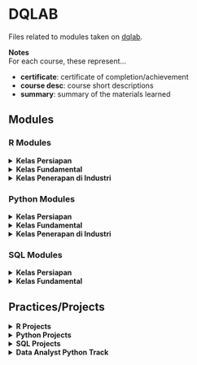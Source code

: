 # DQLAB
Files related to modules taken on [dqlab](https://dqlab.id/).

**Notes** <br>
For each course, these represent...
* **certificate**: certificate of completion/achievement
* **course desc**: course short descriptions
* **summary**: summary of the materials learned


## Modules
### R Modules
<details>
<summary> <b> Kelas Persiapan </b> </summary>
<ul>
  <li>
    [<a href="https://academy.dqlab.id/certificate/pdf/DQLABBGINRSBQSJS" target="_blank" rel="noopener"> certificate </a>]
    [<a href="https://academy.dqlab.id/Certificate_check/result/DQLABBGINRSBQSJS#mycertificate" target="_blank" rel="noopener"> course short descriptions </a>]
    [<a href=""> summary❌ </a>]
    Introduction to Data Science with R
  </li>
  <li>
    [<a href="https://academy.dqlab.id/certificate/pdf/DQLABINTR1AUSVER" target="_blank" rel="noopener"> certificate </a>]
    [<a href="https://academy.dqlab.id/Certificate_check/result/DQLABINTR1AUSVER/NONTRACK#mycertificate" target="_blank" rel="noopener"> course short descriptions </a>]
    [<a href=""> summary❌ </a>]
    R Fundamental for Data Science
  </li>
</ul>
</details>


<details>
<summary> <b> Kelas Fundamental </b> </summary>
<ul>
 <li>
    [<a href="https://academy.dqlab.id/certificate/pdf/DQLABINTS1TMINCQ" target="_blank" rel="noopener"> certificate </a>]
    [<a href="https://academy.dqlab.id/Certificate_check/result/DQLABINTS1TMINCQ#mycertificate" target="_blank" rel="noopener"> course short descriptions </a>]
    [<a href=""> summary❌ </a>]
    Statistics using R for Data Science
  </li>
  <li>
    [<a href="https://academy.dqlab.id/certificate/pdf/DQLABDTWR1TNCNQN" target="_blank" rel="noopener"> certificate </a>]
    [<a href="https://academy.dqlab.id/Certificate_check/result/DQLABDTWR1TNCNQN#mycertificate" target="_blank" rel="noopener"> course short descriptions </a>]
    [<a href=""> summary❌ </a>]
    Data Preparation in Data Science using R
  </li>
  <li>
    [<a href="https://academy.dqlab.id/certificate/pdf/DQLABDTVISEUIEDL" target="_blank" rel="noopener"> certificate </a>]
    [<a href="https://academy.dqlab.id/Certificate_check/result/DQLABDTVISEUIEDL#mycertificate" target="_blank" rel="noopener"> course short descriptions </a>]
    [<a href=""> summary❌ </a>]
    Data Visualization in Data Science using R
  </li>
  <li>
    [<a href="https://academy.dqlab.id/certificate/pdf/DQLABINTR1KMSMRD" target="_blank" rel="noopener"> certificate </a>]
    [<a href="https://academy.dqlab.id/Certificate_check/result/DQLABINTR1KMSMRD#mycertificate" target="_blank" rel="noopener"> course short descriptions </a>]
    [<a href=""> summary❌ </a>]
    Fundamental Data Visualization using R
  </li>
  <li>
    [<a href="https://academy.dqlab.id/certificate/pdf/DQLABAPL4WKNCLV" target="_blank" rel="noopener"> certificate </a>]
    [<a href="https://academy.dqlab.id/Certificate_check/result/DQLABAPL4WKNCLV#mycertificate" target="_blank" rel="noopener"> course short descriptions </a>]
    [<a href=""> summary❌ </a>]
    Advanced Data Visualization with ggplot2 using R
  </li>
  <li>
    [<a href="https://academy.dqlab.id/certificate/pdf/DQLABMMRL1VKGQQB" target="_blank" rel="noopener"> certificate </a>]
    [<a href="https://academy.dqlab.id/Certificate_check/result/DQLABMMRL1VKGQQB#mycertificate" target="_blank" rel="noopener"> course short descriptions </a>]
    [<a href=""> summary❌ </a>]
    Mengenal Model Regresi Linear dengan R
  </li>
  <li>
    [<a href="https://academy.dqlab.id/certificate/pdf/DQLABRFDPPOCRGN" target="_blank" rel="noopener"> certificate </a>]
    [<a href="https://academy.dqlab.id/Certificate_check/result/DQLABRFDPPOCRGN#mycertificate" target="_blank" rel="noopener"> course short descriptions </a>]
    [<a href=""> summary❌ </a>]
    R for Data Professional - Part 1
  </li> 
  <li>
    [<a href="https://academy.dqlab.id/certificate/pdf/DQLABRFDPSQIODP" target="_blank" rel="noopener"> certificate </a>]
    [<a href="https://academy.dqlab.id/Certificate_check/result/DQLABRFDPSQIODP#mycertificate" target="_blank" rel="noopener"> course short descriptions </a>]
    [<a href=""> summary❌ </a>]
    R for Data Professional - Part 2
  </li>  
  <li>
    [<a href="https://academy.dqlab.id/certificate/pdf/DQLABRFDPJGSVPR" target="_blank" rel="noopener"> certificate </a>]
    [<a href="https://academy.dqlab.id/Certificate_check/result/DQLABRFDPJGSVPR#mycertificate" target="_blank" rel="noopener"> course short descriptions </a>]
    [<a href=""> summary❌ </a>]
    R for Data Professional - Part 3
  </li>
  <li>
    [<a href="https://academy.dqlab.id/certificate/pdf/DQLABBDDTRNGIWFV" target="_blank" rel="noopener"> certificate </a>]
    [<a href="https://academy.dqlab.id/Certificate_check/result/DQLABBDDTRNGIWFV#mycertificate" target="_blank" rel="noopener"> course short descriptions </a>]
    [<a href=""> summary❌ </a>]
    Bekerja dengan Data Teks pada R
  </li>
</ul>
</details>

<details>
<summary> <b> Kelas Penerapan di Industri </b> </summary>
<ul>
  <li>
    [<a href="https://academy.dqlab.id/certificate/pdf/DQLABMLFCRFOIDHB" target="_blank" rel="noopener"> certificate </a>]
    [<a href="https://academy.dqlab.id/Certificate_check/result/DQLABMLFCRFOIDHB#mycertificate" target="_blank" rel="noopener"> course short descriptions </a>]
    [<a href=""> summary❌ </a>]
    Data Science in Finance: Credit Risk Analysis
  </li>
  <li>
    [<a href="https://academy.dqlab.id/certificate/pdf/DQLABMLMBAHNIJWO" target="_blank" rel="noopener"> certificate </a>]
    [<a href="https://academy.dqlab.id/Certificate_check/result/DQLABMLMBAHNIJWO#mycertificate" target="_blank" rel="noopener"> course short descriptions </a>]
    [<a href=""> summary❌ </a>]
    Data Science in Retail: Market Basket Analysis
  </li>
  <li>
    [<a href="https://academy.dqlab.id/certificate/pdf/DQLABMLMKTHRGQBF" target="_blank" rel="noopener"> certificate </a>]
    [<a href="https://academy.dqlab.id/Certificate_check/result/DQLABMLMKTHRGQBF#mycertificate" target="_blank" rel="noopener"> course short descriptions </a>]
    [<a href=""> summary❌ </a>]
    Data Science in Marketing: Customer Segmentation
  </li>
  <li>
    [<a href="https://academy.dqlab.id/certificate/pdf/DQLABPCADRRGPTIW" target="_blank" rel="noopener"> certificate </a>]
    [<a href="https://academy.dqlab.id/Certificate_check/result/DQLABPCADRRGPTIW#mycertificate" target="_blank" rel="noopener"> course short descriptions </a>]
    [<a href=""> summary❌ </a>]
    Data Science in Finance: Dimension Reduction
  </li>
  <li>
    [<a href="https://academy.dqlab.id/certificate/pdf/DQLABAPL3GLNRPG" target="_blank" rel="noopener"> certificate </a>]
    [<a href="https://academy.dqlab.id/Certificate_check/result/DQLABAPL3GLNRPG#mycertificate" target="_blank" rel="noopener"> course short descriptions </a>]
    [<a href=""> summary❌ </a>]
    Analisis Data COVID19 di Indonesia
  </li>
  <li>
    [<a href="https://academy.dqlab.id/certificate/pdf/DQLABDSSR1IGTHNP" target="_blank" rel="noopener"> certificate </a>]
    [<a href="https://academy.dqlab.id/Certificate_check/result/DQLABDSSR1IGTHNP#mycertificate" target="_blank" rel="noopener"> course short descriptions </a>]
    [<a href=""> summary❌ </a>]
    A Walk Into Sensory Science
  </li>
  <li>
    [<a href="https://academy.dqlab.id/certificate/pdf/DQLABPEDTRPKGTSD" target="_blank" rel="noopener"> certificate </a>]
    [<a href="https://academy.dqlab.id/Certificate_check/result/DQLABPEDTRPKGTSD#mycertificate" target="_blank" rel="noopener"> course short descriptions </a>]
    [<a href=""> summary❌ </a>]
    Project: Eksplorasi Data Ritel menggunakan R
  </li>
</ul>
</details>


### Python Modules
<details>
<summary> <b> Kelas Persiapan </b> </summary>
<ul>
  <li>
    [<a href="https://academy.dqlab.id/main/package/practice/162?pf=0"> dqlab </a>]
    [<a href="https://academy.dqlab.id/certificate/pdf/DQLABINTP1OJHMGW"> material </a>]
    [<a href="https://nitrataripin.medium.com/introduction-to-data-science-with-python-4cfd6e13bea0"> summary </a>]
    ✔️ Introduction to Data Science with Python
  </li>
  <li>
    [<a href="https://academy.dqlab.id/main/package/practice/45?pf=0"> dqlab </a>]
    [<a href="https://academy.dqlab.id/certificate/pdf/DQLABINTP1NTJUSM"> material </a>]
    [<a href="https://nitrataripin.medium.com/python-fundamental-for-data-science-4ee83450f309"> summary </a>]
    ✔️ Python Fundamental for Data Science
  </li>
</ul>
</details>

<details>
<summary> <b> Kelas Fundamental </b> </summary>
<ul>  
  <li>
    [<a href="https://academy.dqlab.id/main/package/practice/79?pf=0"> dqlab </a>]
    [<a href="https://academy.dqlab.id/certificate/pdf/DQLABDTWP1CFNFPD"> material </a>]
    [<a href="https://nitrataripin.medium.com/data-wrangling-python-569f8540f4cd"> summary </a>]
    ✔️ Data Wrangling Python
  </li>
  <li>
    [<a href="https://academy.dqlab.id/main/package/practice/157?pf=0"> dqlab </a>]
    [<a href="https://academy.dqlab.id/certificate/pdf/DQLABINTP1FOHWVB"> material </a>]
    [<a href=""> summary ❌ </a>]
    Python for Data Professional Beginner - Part 1
  </li>
  <li>
    [<a href="https://academy.dqlab.id/main/package/practice/160?pf=0"> dqlab </a>]
    [<a href="https://academy.dqlab.id/certificate/pdf/DQLABINTP1TTWBQF"> material </a>]
    [<a href=""> summary ❌ </a>]
    Python for Data Professional Beginner - Part 2
  </li>
  <li>
    [<a href="https://academy.dqlab.id/main/package/practice/161?pf=0"> dqlab </a>]
    [<a href="https://academy.dqlab.id/certificate/pdf/DQLABINTP1CGKUNH"> material </a>]
    [<a href=""> summary❌ </a>]
    Python for Data Professional Beginner - Part 3
  </li>
  <li>
    [<a href="https://academy.dqlab.id/main/package/practice/163?pf=0"> dqlab </a>]
    [<a href="https://academy.dqlab.id/certificate/pdf/DQLABINTP1VFQLVO"> material </a>]
    [<a href=""> summary❌ </a>]
    Exploratory Data Analysis with Python for Beginner
  </li>
  <li>
    [<a href="https://academy.dqlab.id/main/package/practice/164?pf=0"> dqlab </a>]
    [<a href="https://academy.dqlab.id/certificate/pdf/DQLABDTWP1JSMAFH"> certificate </a>]
    [<a href=""> summary❌ </a>]
    Data Visualization with Python Matplotlib for Beginner - Part 1
  </li>
  <li>
    [<a href="https://academy.dqlab.id/main/package/practice/165?pf=0"> dqlab </a>]
    [<a href="https://academy.dqlab.id/certificate/pdf/DQLABINTP1KNBEQH"> certificate </a>]
    [<a href=""> summary❌ </a>]
    Data Visualization with Python Matplotlib for Beginner - Part 2
  </li>
  <li>
    [<a href="https://academy.dqlab.id/main/package/practice/166?pf=0"> dqlab </a>]
    [<a href="https://academy.dqlab.id/certificate/pdf/DQLABDVIZ2ETFQUB"> certificate </a>]
    [<a href=""> summary❌ </a>]
    Data Quality with Python for Beginner
  </li>
  <li>
    [<a href="https://academy.dqlab.id/main/package/practice/169?pf=0"> dqlab </a>]
    [<a href="https://academy.dqlab.id/certificate/pdf/DQLABDVIZ2GEMAER"> certificate </a>]
    [<a href=""> summary❌ </a>]
    Machine Learning With Python for Beginner
  </li>
  <li>
    [<a href="https://academy.dqlab.id/main/package/practice/177?pf=0"> dqlab </a>]
    [<a href="https://academy.dqlab.id/certificate/pdf/DQLABINTP1AMNSKC"> certificate </a>]
    [<a href=""> summary❌ </a>]
    Fundamental Data Visualization with Python
  </li>
  <li>
    [<a href="https://academy.dqlab.id/main/package/practice/178?pf=0"> dqlab </a>]
    [<a href=""> certificate </a>]
    [<a href=""> summary❌ </a>]
    Data Manipulation with Pandas - Part 1
  </li>
  <li>
    [<a href="https://academy.dqlab.id/main/package/practice/252?pf=0"> dqlab </a>]
    [<a href=""> certificate </a>]
    [<a href=""> summary❌ </a>]
    Data Manipulation with Pandas - Part 2
  </li>
  <li>
    [<a href="https://academy.dqlab.id/main/package/practice/288?pf=0"> dqlab </a>]
    [<a href=""> certificate </a>]
    [<a href=""> summary❌ </a>]
    Statistic using Python for Data Science - Part 1
  </li>
  <li>
    [<a href="https://academy.dqlab.id/main/package/practice/290?pf=0"> dqlab </a>]
    [<a href=""> certificate </a>]
    [<a href=""> summary❌ </a>]
    Statistic using Python for Data Science - Part 2
  </li>
  <li>
    [<a href="https://academy.dqlab.id/main/package/practice/295?pf=0"> dqlab </a>]
    [<a href=""> certificate </a>]
    [<a href=""> summary❌ </a>]
    Data Visualization using Plotnine
  </li>
</ul>
</details>

<details>
<summary> <b> Kelas Penerapan di Industri </b> </summary>
<ul>
  <li>
    [<a href="https://academy.dqlab.id/main/package/practice/179?pf=0"> dqlab </a>]
    [<a href=""> certificate </a>]
    [<a href=""> summary❌ </a>]
    Basic Feature Discovering for Machine Learning
  </li>
  <li>
    [<a href="https://academy.dqlab.id/main/package/practice/247?pf=0"> dqlab </a>]
    [<a href=""> certificate </a>]
    [<a href=""> summary❌ </a>]
    Data Science in Telco: Data Cleansing
  </li><li>
    [<a href="https://academy.dqlab.id/main/package/practice/249?pf=0"> dqlab </a>]
    [<a href=""> certificate </a>]
    [<a href=""> summary❌ </a>]
    Customer Churn Prediction using Machine Learning
  </li><li>
    [<a href="https://academy.dqlab.id/main/package/practice/260?pf=0"> dqlab </a>]
    [[<a href=""> certificate </a>]
    [<a href=""> summary❌ </a>]
    Data Science Project: Analisis Data COVID19 di Dunia & ASEAN
  </li><li>
    [<a href="https://academy.dqlab.id/main/package/practice/284?pf=0"> dqlab </a>]
    [<a href=""> certificate </a>]
    [<a href=""> summary❌ </a>]
    Data Analyst Project: Business Decision Research
  </li><li>
    [<a href="https://academy.dqlab.id/main/package/practice/287?pf=0"> dqlab </a>]
    [<a href=""> certificate </a>]
    [<a href=""> summary❌ </a>]
    Eksplorasi dan Analisis Data COVID-19 Indonesia using Python
  </li><li>
    [<a href="https://academy.dqlab.id/main/package/practice/293?pf=0"> dqlab </a>]
    [<a href=""> certificate </a>]
    [<a href=""> summary❌ </a>]
    Data Science in Marketing : Customer Segmentation with Python - Part 1
  </li><li>
    [<a href="https://academy.dqlab.id/main/package/practice/294?pf=0"> dqlab </a>]
    [<a href=""> certificate </a>]
    [<a href=""> summary❌ </a>]
    Data Science in Marketing : Customer Segmentation with Python - Part 2
  </li>
  <li>
    [<a href=""> dqlab </a>]
    [<a href=""> certificate </a>]
    [<a href=""> summary❌ </a>]
    (Course)
  </li>
  <li>
    [<a href=""> dqlab </a>]
    [<a href=""> certificate </a>]
    [<a href=""> summary❌ </a>]
    (Course)
  </li>
  <li>
    [<a href=""> dqlab </a>]
    [<a href=""> certificate </a>]
    [<a href=""> summary❌ </a>]
    (Course)
  </li>
  <li>
    [<a href=""> dqlab </a>]
    [<a href=""> certificate </a>]
    [<a href=""> summary❌ </a>]
    (Course)
  </li>
</ul>
</details>

### SQL Modules
<details>
<summary> <b> Kelas Persiapan </b> </summary>
<ul>
  <li>
    [<a href="https://academy.dqlab.id/main/package/practice/91?pf=0"> dqlab </a>]
    [<a href=""> certificate </a>]
    [<a href=""> summary❌ </a>]
    Fundamental SQL with SELECT Statement
  </li>
</ul>
</details>

<details>
<summary> <b> Kelas Fundamental </b> </summary>
<ul>
  <li>
    [<a href="https://academy.dqlab.id/main/package/practice/213?pf=0"> dqlab </a>]
    [<a href=""> certificate </a>]
    [<a href=""> summary❌ </a>]
    Fundamental SQL Using SELECT Statement
  </li>
  <li>
    [<a href="https://academy.dqlab.id/main/package/practice/171?pf=0"> dqlab </a>]
    [<a href=""> certificate </a>]
    [<a href=""> summary❌ </a>]
    Fundamental SQL Using FUNCTION and GROUP BY
  </li>
  <li>
    [<a href="https://academy.dqlab.id/main/package/practice/244?pf=0"> dqlab </a>]
    [<a href=""> certificate </a>]
    [<a href=""> summary❌ </a>]
    Fundamental SQL Using INNER JOIN and UNION
  </li>
  <li>
    [<a href="https://academy.dqlab.id/main/package/practice/291?pf=0"> dqlab </a>]
    [<a href=""> certificate </a>]
    [<a href=""> summary❌ </a>]
    Fundamental SQL Group By and Having
  </li>
  <li>
    [<a href=""> dqlab </a>]
    [<a href=""> certificate </a>]
    [<a href=""> summary❌ </a>]
    (Course)
  </li>
</ul>
</details>


## Practices/Projects
<details>
<summary> <b> R Projects </b> </summary>
<ul>
  <li>
    [<a href="https://academy.dqlab.id/certificate/pdf/DQLABPRJCTTNPHVE" target="_blank" rel="noopener"> certificate </a>]
    [<a href="https://academy.dqlab.id/Certificate_check/result/DQLABPRJCTTNPHVE/NONTRACK#mycertificate" target="_blank" rel="noopener"> course short descriptions </a>]
    [<a href=""> summary❌ </a>]
    Project Machine Learning for Retail with R: Product Packaging
  </li>
  <li>
    [<a href="https://academy.dqlab.id/certificate/pdf/DQLABPRJ8JDBLWB" target="_blank" rel="noopener"> certificate </a>]
    [<a href="https://academy.dqlab.id/Certificate_check/result/DQLABPRJ8JDBLWB/NONTRACK#mycertificate" target="_blank" rel="noopener"> course short descriptions </a>]
    [<a href=""> summary❌ </a>]
    Project Data Analysis for Finance: Performa Cabang
  </li>
  <li>
    [<a href="https://academy.dqlab.id/certificate/pdf/DQLABPRJC9BLHMOC" target="_blank" rel="noopener"> certificate </a>]
    [<a href="https://academy.dqlab.id/Certificate_check/result/DQLABPRJC9BLHMOC/NONTRACK#mycertificate" target="_blank" rel="noopener"> course short descriptions </a>]
    [<a href=""> summary❌ </a>]
    Project Data Analysis for Finance: Proses Investasi Investor
  </li>
  <li>
    [<a href="https://academy.dqlab.id/certificate/pdf/DQLABPAWR1PLUUTW" target="_blank" rel="noopener"> certificate </a>]
    [<a href="https://academy.dqlab.id/Certificate_check/result/DQLABPAWR1PLUUTW/NONTRACK#mycertificate" target="_blank" rel="noopener"> course short descriptions </a>]
    [<a href=""> summary❌ </a>]
    Project: Data Scientist Assessment Using R
  </li>
  <li>
    [<a href="https://academy.dqlab.id/certificate/pdf/DQLABPRAN2VIQBIU" target="_blank" rel="noopener"> certificate </a>]
    [<a href="https://academy.dqlab.id/Certificate_check/result/DQLABPRAN2VIQBIU/NONTRACK#mycertificate" target="_blank" rel="noopener"> course short descriptions </a>]
    [<a href=""> summary❌ </a>]
    Project Analisa Klasifikasi Pinjaman untuk Sektor UMKM
  </li>
</ul>
</details>

<details>
<summary> <b> Python Projects </b> </summary>
<ul>
  <li>
    [<a href="https://academy.dqlab.id/certificate/pdf/DQLABPRJC2VOLJQM" target="_blank" rel="noopener"> certificate </a>]
    [<a href="https://academy.dqlab.id/Certificate_check/result/DQLABPRJC2VOLJQM#mycertificate" target="_blank" rel="noopener"> course short descriptions </a>]
    [<a href=""> summary❌ </a>]
    Data Science Challenge with Python
  </li>
  <li>
    [<a href="https://academy.dqlab.id/certificate/pdf/DQLABPRJC3KLUQUT" target="_blank" rel="noopener"> certificate </a>]
    [<a href="https://academy.dqlab.id/Certificate_check/result/DQLABPRJC3KLUQUT#mycertificate" target="_blank" rel="noopener"> course short descriptions </a>]
    [<a href=""> summary❌ </a>]
    Data Engineer Challenge with Python
  </li>
  <li>
    [<a href="https://academy.dqlab.id/certificate/pdf/DQLABPRJC5NADUUN" target="_blank" rel="noopener"> certificate </a>]
    [<a href="https://academy.dqlab.id/Certificate_check/result/DQLABPRJC5NADUUN#mycertificate" target="_blank" rel="noopener"> course short descriptions </a>]
    [<a href=""> summary❌ </a>]
    Project Machine Learning with Python: Building Recommender System
  </li>
  <li>
    [<a href="https://academy.dqlab.id/certificate/pdf/DQLABPRJC6VCUGTR" target="_blank" rel="noopener"> certificate </a>]
    [<a href="https://academy.dqlab.id/Certificate_check/result/DQLABPRJC6VCUGTR#mycertificate" target="_blank" rel="noopener"> course short descriptions </a>]
    [<a href=""> summary❌ </a>]
    Project Machine Learning with Python: Building Recommender System with Similarity Function
  </li>
  <li>
    [<a href="https://academy.dqlab.id/certificate/pdf/DQLABDEPROTKSUTG" target="_blank" rel="noopener"> certificate </a>]
    [<a href="https://academy.dqlab.id/Certificate_check/result/DQLABDEPROTKSUTG#mycertificate" target="_blank" rel="noopener"> course short descriptions </a>]
    [<a href=""> summary❌ </a>]
    Project Simple ETL with Pandas
  </li>  
</ul>
</details>

<details>
<summary> <b> SQL Projects </b> </summary>
<ul>
  <li>
    [<a href="https://academy.dqlab.id/certificate/pdf/DQLABSQLTSAUNLRO" target="_blank" rel="noopener"> certificate </a>]
    [<a href="https://academy.dqlab.id/Certificate_check/result/DQLABSQLTSAUNLRO#mycertificate" target="_blank" rel="noopener"> course short descriptions </a>]
    [<a href=""> summary❌ </a>]
    Data Engineer Challenge with SQL
  </li>
  <li>
    [<a href="https://academy.dqlab.id/certificate/pdf/DQLABPRJC4QHUUOR" target="_blank" rel="noopener"> certificate </a>]
    [<a href="https://academy.dqlab.id/Certificate_check/result/DQLABPRJC4QHUUOR#mycertificate" target="_blank" rel="noopener"> course short descriptions </a>]
    [<a href=""> summary❌ </a>]
    Project Data Analysis for Retail: Sales Performance Report
  </li>
  <li>
    [<a href="https://academy.dqlab.id/certificate/pdf/DQLABPRJ10QLAOPE" target="_blank" rel="noopener"> certificate </a>]
    [<a href="https://academy.dqlab.id/Certificate_check/result/DQLABPRJ10QLAOPE#mycertificate" target="_blank" rel="noopener"> course short descriptions </a>]
    [<a href=""> summary❌ </a>]
    Project Data Analysis for B2B Retail: Customer Analytics Report
  </li>
  <li>
    [<a href="https://academy.dqlab.id/certificate/pdf/DQLABSQLT2RHVWBI" target="_blank" rel="noopener"> certificate </a>]
    [<a href="https://academy.dqlab.id/Certificate_check/result/DQLABSQLT2RHVWBI#mycertificate" target="_blank" rel="noopener"> course short descriptions </a>]
    [<a href=""> summary❌ </a>]
    Data Analysis for E-Commerce Challenge
  </li>
  <li>
    [<a href="https://academy.dqlab.id/certificate/pdf/DQLABPFSQ2EOKGWC" target="_blank" rel="noopener"> certificate </a>]
    [<a href="https://academy.dqlab.id/Certificate_check/result/DQLABPFSQ2EOKGWC#mycertificate" target="_blank" rel="noopener"> course short descriptions </a>]
    [<a href=""> summary❌ </a>]
    Project: Fundamental SQL Group By and Having
  </li>
</ul>
</details>

<details>
<summary> <b> Data Analyst Python Track </b> </summary>
<ul>
  <li>
    [<a href="https://academy.dqlab.id/certificate/pdf/DQLABDATRCUDEMAV" target="_blank" rel="noopener"> certificate </a>]
    [<a href="https://academy.dqlab.id/Certificate_check/result/DQLABDATRCUDEMAV#mycertificate" target="_blank" rel="noopener"> course short descriptions </a>]
    [<a href=""> summary❌ </a>]
    Data Analyst Python Track
  </li>
</ul>
</details>
